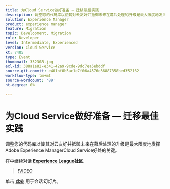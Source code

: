```yaml
---
title: 为Cloud Service做好准备 — 迁移最佳实践
description: 调整您的代码库以使其对云友好并抵御未来在幕后处理的升级是最大限度地发挥Adobe Experience ManagerCloud Service好处的关键。
solution: Experience Manager
product: experience manager
feature: Migration
topic: Development, Migration
role: Developer
level: Intermediate, Experienced
version: Cloud Service
kt: 7405
type: Event
thumbnail: 332308.jpg
exl-id: 388a1e82-e341-42a9-9cde-9dc7ea5ebddf
source-git-commit: e401bf0b5ac1e7f06a4576e36887358bed352162
workflow-type: tm+mt
source-wordcount: '89'
ht-degree: 0%

---
```


# 为Cloud Service做好准备 — 迁移最佳实践

调整您的代码库以使其对云友好并抵御未来在幕后处理的升级是最大限度地发挥Adobe Experience ManagerCloud Service好处的关键。

在中继续对话 **[Experience League社区](https://adobe.ly/36Yd3v6)**.

>[!VIDEO](https://video.tv.adobe.com/v/332308/?quality=12&learn=on&hidetitle=true)

单击 **[此处](/help/adobe-developers-live/assets/get-ready-aem-cloud.pdf)** 用于会话幻灯片。
